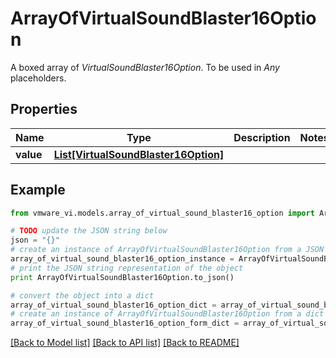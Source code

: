 # ArrayOfVirtualSoundBlaster16Option

A boxed array of *VirtualSoundBlaster16Option*. To be used in *Any* placeholders. 

## Properties
Name | Type | Description | Notes
------------ | ------------- | ------------- | -------------
**value** | [**List[VirtualSoundBlaster16Option]**](VirtualSoundBlaster16Option.md) |  | 

## Example

```python
from vmware_vi.models.array_of_virtual_sound_blaster16_option import ArrayOfVirtualSoundBlaster16Option

# TODO update the JSON string below
json = "{}"
# create an instance of ArrayOfVirtualSoundBlaster16Option from a JSON string
array_of_virtual_sound_blaster16_option_instance = ArrayOfVirtualSoundBlaster16Option.from_json(json)
# print the JSON string representation of the object
print ArrayOfVirtualSoundBlaster16Option.to_json()

# convert the object into a dict
array_of_virtual_sound_blaster16_option_dict = array_of_virtual_sound_blaster16_option_instance.to_dict()
# create an instance of ArrayOfVirtualSoundBlaster16Option from a dict
array_of_virtual_sound_blaster16_option_form_dict = array_of_virtual_sound_blaster16_option.from_dict(array_of_virtual_sound_blaster16_option_dict)
```
[[Back to Model list]](../README.md#documentation-for-models) [[Back to API list]](../README.md#documentation-for-api-endpoints) [[Back to README]](../README.md)


